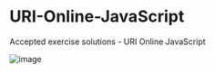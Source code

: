 # URI-Online-JavaScript
Accepted exercise solutions - URI Online JavaScript

![image](https://user-images.githubusercontent.com/69593825/117222065-f8009780-ade0-11eb-93a0-a480a28e5046.png)

